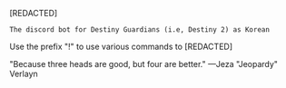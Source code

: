 [REDACTED]

```The discord bot for Destiny Guardians (i.e, Destiny 2) as Korean```

Use the prefix "!" to use various commands to [REDACTED]

"Because three heads are good, but four are better." —Jeza "Jeopardy" Verlayn